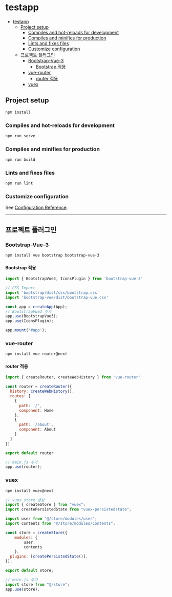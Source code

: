 # testapp

- [testapp](#testapp)
  - [Project setup](#project-setup)
    - [Compiles and hot-reloads for development](#compiles-and-hot-reloads-for-development)
    - [Compiles and minifies for production](#compiles-and-minifies-for-production)
    - [Lints and fixes files](#lints-and-fixes-files)
    - [Customize configuration](#customize-configuration)
  - [프로젝트 플러그인](#프로젝트-플러그인)
    - [Bootstrap-Vue-3](#bootstrap-vue-3)
      - [Bootstrap 적용](#bootstrap-적용)
    - [vue-router](#vue-router)
      - [router 적용](#router-적용)
    - [vuex](#vuex)

## Project setup

``` bash
npm install
```

### Compiles and hot-reloads for development

``` bash
npm run serve
```

### Compiles and minifies for production

``` bash
npm run build
```

### Lints and fixes files

``` bash
npm run lint
```

### Customize configuration

See [Configuration Reference](https://cli.vuejs.org/config/).

---

## 프로젝트 플러그인

### Bootstrap-Vue-3

``` bash
npm install vue bootstrap bootstrap-vue-3 
```

#### Bootstrap 적용

``` javascript
import { BootstrapVue3, IconsPlugin } from 'bootstrap-vue-3'

// CSS Import 
import 'bootstrap/dist/css/bootstrap.css'
import 'bootstrap-vue/dist/bootstrap-vue.css'

const app = createApp(App);
// BootstrapVue3 추가
app.use(BootstrapVue3);
app.use(IconsPlugin);

app.mount('#app');
```

### vue-router

``` bash
npm install vue-router@next
```

#### router 적용

``` javascript
import { createRouter, createWebHistory } from 'vue-router'

const router = createRouter({
  history: createWebHistory(),
  routes: [
    {
      path: '/',
      component: Home
    },
    {
      path: '/about',
      component: About
    }
  ]
})

export default router
```

``` javascript
// main.js 추가
app.use(router);
```

### vuex

``` bash
npm install vuex@next
```

``` javascript
// vuex store 생성
import { createStore } from "vuex";
import createPersistedState from "vuex-persistedstate";

import user from "@/store/modules/user";
import contents from "@/store/modules/contents";

const store = createStore({
    modules: {
        user, 
        contents
    },
  plugins: [createPersistedState()], 
});

export default store;
```

``` javascript
// main.js 추가
import store from "@/store";
app.use(store);
```
